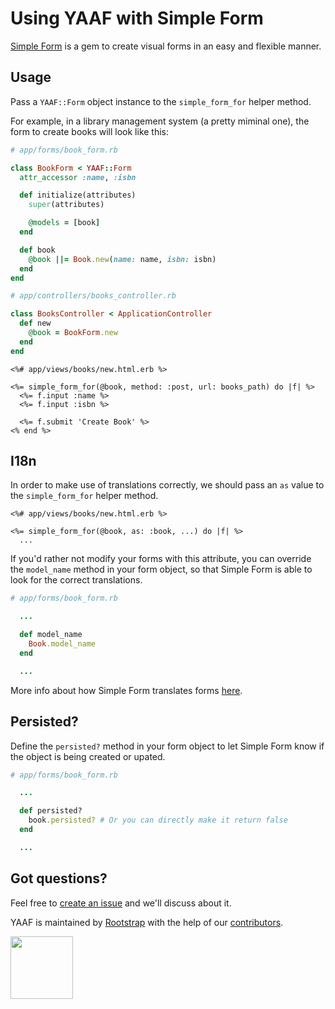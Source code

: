 # Using YAAF with Simple Form

[Simple Form](https://github.com/heartcombo/simple_form) is a gem to create visual forms in an easy and flexible manner.

## Usage

Pass a `YAAF::Form` object instance to the `simple_form_for` helper method.

For example, in a library management system (a pretty miminal one), the form to create books will look like this:

```ruby
# app/forms/book_form.rb

class BookForm < YAAF::Form
  attr_accessor :name, :isbn

  def initialize(attributes)
    super(attributes)

    @models = [book]
  end

  def book
    @book ||= Book.new(name: name, isbn: isbn)
  end
end
```


```ruby
# app/controllers/books_controller.rb

class BooksController < ApplicationController
  def new
    @book = BookForm.new
  end
end
```

```erb
<%# app/views/books/new.html.erb %>

<%= simple_form_for(@book, method: :post, url: books_path) do |f| %>
  <%= f.input :name %>
  <%= f.input :isbn %>

  <%= f.submit 'Create Book' %>
<% end %>
```

## I18n

In order to make use of translations correctly, we should pass an `as` value to the `simple_form_for` helper method.

```erb
<%# app/views/books/new.html.erb %>

<%= simple_form_for(@book, as: :book, ...) do |f| %>
  ...
```

If you'd rather not modify your forms with this attribute, you can override the `model_name` method in your form object,
so that Simple Form is able to look for the correct translations.

```ruby
# app/forms/book_form.rb

  ...

  def model_name
    Book.model_name
  end

  ...
```

More info about how Simple Form translates forms [here](https://github.com/heartcombo/simple_form#i18n).

## Persisted?

Define the `persisted?` method in your form object to let Simple Form know if the object is being created or upated.

```ruby
# app/forms/book_form.rb

  ...

  def persisted?
    book.persisted? # Or you can directly make it return false
  end

  ...
```

## Got questions?

Feel free to [create an issue](https://github.com/rootstrap/yaaf/issues) and we'll discuss about it.

YAAF is maintained by [Rootstrap](http://www.rootstrap.com) with the help of our [contributors](https://github.com/rootstrap/yaaf/contributors).

[<img src="https://s3-us-west-1.amazonaws.com/rootstrap.com/img/rs.png" width="100"/>](http://www.rootstrap.com)
